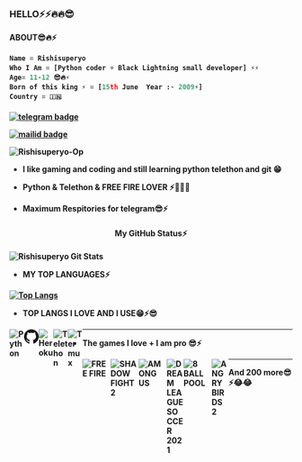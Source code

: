 ### HELLO⚡⚡🔥🔥😎

<b>ABOUT😎🔥⚡
```python
Name = Rishisuperyo
Who I Am = [Python coder + Black Lightning small developer] ⚡⚡
Age= 11-12 😎🔥⚡
Born of this king ⚡ = [15th June  Year :- 2009⚡]
Country = 🇮🇳 
```
####
[![telegram badge](https://img.shields.io/badge/@Rishisuperyo-30302f?style=for-the-badge&logo=telegram)](https://t.me/Rishisuperyo)

[![mailid badge](https://img.shields.io/badge/Rishisuperyo-Opf?style=for-the-badge&logo=gmail)](rituparnasen019@gmail.com)
<p align="left"> <img 

<p align="left"> <img src="https://komarev.com/ghpvc/?username=Rishisuperyo-Op&label=Profile%20Views&color=yellow&style=flat-square" alt="Rishisuperyo-Op" /> </p>

- I  like gaming and coding and still learning python telethon and git 😁

- Python & Telethon & FREE FIRE  LOVER ⚡💝💗💖

- Maximum Respitories for telegram😎⚡

<h4 align="center"><b>My GitHub Status⚡</b></h4>


![Rishisuperyo Git Stats](https://github-readme-stats.vercel.app/api?username=Rishisuperyo-Op&include_all_commits=true&count_private=true&theme=highcontrast)

- MY TOP LANGUAGES⚡


[![Top Langs](https://github-readme-stats.vercel.app/api/top-langs/?username=Rishisuperyo-Op&layout=compact&theme=radical)](https://github.com/Rishisuperyo-Op)

- TOP LANGS I LOVE AND I USE😁⚡😎

[<img align="left" alt="Python" width="26px" src="https://upload.wikimedia.org/wikipedia/commons/thumb/c/c3/Python-logo-notext.svg/600px-Python-logo-notext.svg.png" />](https://python.org/)
[<img align="left" alt="GitHub" width="26px" src="https://raw.githubusercontent.com/github/explore/78df643247d429f6cc873026c0622819ad797942/topics/github/github.png" />](https://git-scm.com/)
[<img align="left" alt="Heroku" width="26px" src="https://www.nicepng.com/png/full/223-2233246_heroku-logo-salesforce-heroku.png" />](https://heroku.com/)
[<img align="left" alt="Telethon" width="26px" src="https://user-images.githubusercontent.com/73427470/115179805-cb1a6800-a0f1-11eb-8cfa-c8bd4470ffa4.jpg"/>](https://GitHub.com/LonamiWebs/Telethon/)
[<img align="left" alt="Termux" width="26px" src="https://user-images.githubusercontent.com/73427470/115179870-ec7b5400-a0f1-11eb-9d12-9025cc657f4a.png"/>](https://play.google.com/store/apps/details?id=com.termux/)
________________________________________________________


- The games I love + I am pro 😎⚡







[<img align="left" alt="FREE FIRE" width="50px" src="https://user-images.githubusercontent.com/73427470/115249693-7e14b100-a146-11eb-9900-06d5a408f29e.jpg"/>](https://play.google.com/store/apps/details?id=com.dts.freefireth)
[<img align="left" alt="SHADOW FIGHT 2" width="50px" src="https://user-images.githubusercontent.com/73427470/115359460-540dce00-a1dc-11eb-9829-d92236b3d549.jpg"/>](https://play.google.com/store/apps/details?id=com.nekki.shadowfight)
[<img align="left" alt="AMONG US" width="50px" src="https://user-images.githubusercontent.com/73427470/115249741-88cf4600-a146-11eb-8280-c1371e01c75c.jpg"/>](https://play.google.com/store/apps/details?id=com.innersloth.spacemafia)
[<img align="left" alt="DREAM LEAGUE SOCCER 2021" width="30px" src="https://user-images.githubusercontent.com/73427470/115249918-b7e5b780-a146-11eb-8a66-94757c585f93.jpg"/>](https://play.google.com/store/apps/details?id=com.firsttouchgames.dls7)
[<img align="left" alt="8 BALL POOL" width="50px" src="https://user-images.githubusercontent.com/73427470/115249856-a7cdd800-a146-11eb-886a-12a9d8e09c7d.jpg"/>](https://play.google.com/store/apps/details?id=com.miniclip.eightballpool)
[<img align="left" alt="ANGRY BIRDS 2" width="30px" src="https://user-images.githubusercontent.com/73427470/115249998-cb911e00-a146-11eb-9fcd-8a5d013f0937.jpg"/>](https://play.google.com/store/apps/details?id=com.rovio.baba)
________________________________________________________

And 200 more😎⚡😂😂













